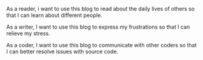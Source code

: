 As a reader, i want to use this blog to read about the daily lives of others so that I can learn about different people.

As a writer, I want to use this blog to express my frustrations so that I can relieve my stress.

As a coder, I want to use this blog to communicate with other coders so that I can better resolve issues with source code.